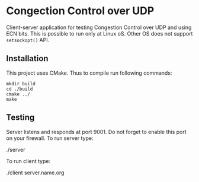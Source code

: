 Congection Control over UDP
===========================

Client-server application for testing Congestion Control over UDP and using
ECN bits. This is possible to run only at Linux oS. Other OS does not support
`setsockopt()` API.

Installation
------------

This project uses CMake. Thus to compile run following commands:

    mkdir build
    cd ./build
    cmake ../
    make

Testing
-------

Server listens and responds at port 9001. Do not forget to enable this port
on your firewall. To run server type:

   ./server

To run client type:

   ./client server.name.org 
